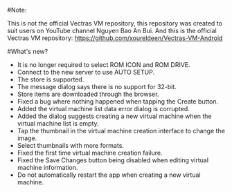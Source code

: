 #Note:

This is not the official Vectras VM repository, this repository was created to suit users on YouTube channel Nguyen Bao An Bui. And this is the official Vectras VM repository: https://github.com/xoureldeen/Vectras-VM-Android

#What's new?

- It is no longer required to select ROM ICON and ROM DRIVE.
- Connect to the new server to use AUTO SETUP.
- The store is supported.
- The message dialog says there is no support for 32-bit.
- Store items are downloaded through the browser.
- Fixed a bug where nothing happened when tapping the Create button.
- Added the virtual machine list data error dialog is corrupted.
- Added the dialog suggests creating a new virtual machine when the virtual machine list is empty.
- Tap the thumbnail in the virtual machine creation interface to change the image.
- Select thumbnails with more formats.
- Fixed the first time virtual machine creation failure.
- Fixed the Save Changes button being disabled when editing virtual machine information.
- Do not automatically restart the app when creating a new virtual machine.
